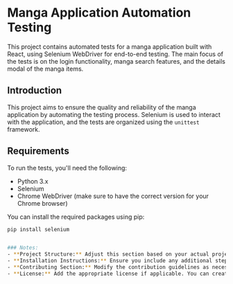 # Manga Application Automation Testing

This project contains automated tests for a manga application built with React, using Selenium WebDriver for end-to-end testing. The main focus of the tests is on the login functionality, manga search features, and the details modal of the manga items.

## Introduction

This project aims to ensure the quality and reliability of the manga application by automating the testing process. Selenium is used to interact with the application, and the tests are organized using the `unittest` framework.

## Requirements

To run the tests, you'll need the following:

- Python 3.x
- Selenium
- Chrome WebDriver (make sure to have the correct version for your Chrome browser)

You can install the required packages using pip:

```bash
pip install selenium


### Notes:
- **Project Structure:** Adjust this section based on your actual project structure and files.
- **Installation Instructions:** Ensure you include any additional steps specific to your setup, such as configuring environment variables or other dependencies.
- **Contributing Section:** Modify the contribution guidelines as necessary based on your project needs.
- **License:** Add the appropriate license if applicable. You can create a `LICENSE` file in your repository with the license text.
